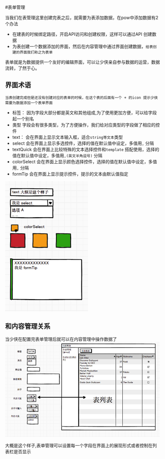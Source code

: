 
#表单管理

 当我们在表管理这里创建完表之后，就需要为表添加数据，在pow中添加数据有2个办法
 - 在建表的时候绑定路径，开启API访问和创建权限，这样可以通过API 创建数据
 - 为表创建一个数据添加的界面，然后在内容管理中通过界面创建数据，`给表创建的界面我们称之为表单`

表单就是为数据提供一个友好的编辑界面，可以让少侠亲自参与数据的运营，数据流转，了然于心。


## 界面术语

   `当表创建完成但是还没有创建对应的表单的时候，在这个表的后面有一个 + 的icon 提示少侠需要为数据添加一个表单界面`

 - 标签： 因为字段大部分都是英文和其他组成,为了使用更加方便，可以给字段起一个别名
 - 类型  字段会有很多类型，为了方便操作，我们给对应类型的字段做了相应的控件
  - text： 会在界面上显示文本输入框，适合`string等文本`类型
  - select          会在界面上显示多选控件，选择的值在默认值中设定，多值用`,` 分隔
  - textQuick        会在界面上比较特殊的文本选择控件和`template` 搭配使用，选择的值在默认值中设定，多值用`,(英文半角逗号)` 分隔
  - colorSelect     会在界面上显示颜色选择控件，选择的值在默认值中设定，多值用`,` 分隔
  - formTip         会在界面上显示提示控件，提示的文本由默认值指定

![sheet](../assets/sheet.png)


## 和内容管理关系
当少侠在配置完表单管理后就可以在内容管理中操作数据了
![sheet](../assets/sheet_info.png)

大概是这个样子,表单管理可以设置每一个字段在界面上的展现形式或者控制在列表栏是否显示






